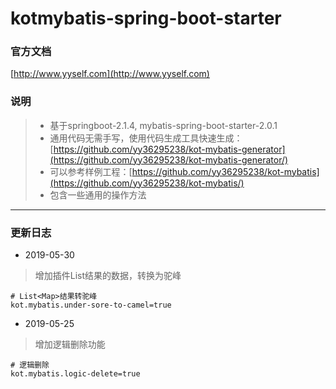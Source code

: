# kotmybatis-spring-boot-starter

### 官方文档  
[http://www.yyself.com](http://www.yyself.com)

### 说明  
> - 基于springboot-2.1.4, mybatis-spring-boot-starter-2.0.1   
> - 通用代码无需手写，使用代码生成工具快速生成：[https://github.com/yy36295238/kot-mybatis-generator](https://github.com/yy36295238/kot-mybatis-generator/)  
> - 可以参考样例工程：[https://github.com/yy36295238/kot-mybatis](https://github.com/yy36295238/kot-mybatis/)
> - 包含一些通用的操作方法

---------------------

### 更新日志
- 2019-05-30
> 增加插件List<Map>结果的数据，转换为驼峰  

```properties
# List<Map>结果转驼峰
kot.mybatis.under-sore-to-camel=true
```

- 2019-05-25
> 增加逻辑删除功能

```properties
# 逻辑删除
kot.mybatis.logic-delete=true
```

